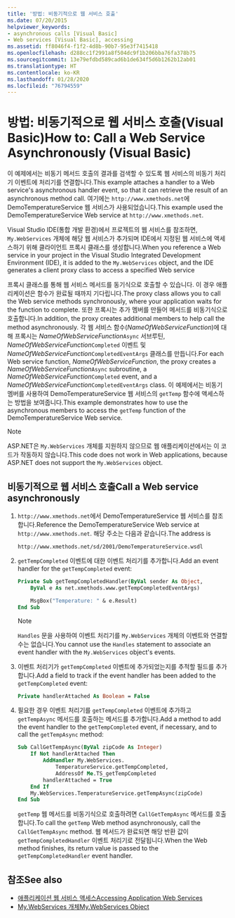 ```yaml
---
title: '방법: 비동기적으로 웹 서비스 호출'
ms.date: 07/20/2015
helpviewer_keywords:
- asynchronous calls [Visual Basic]
- Web services [Visual Basic], accessing
ms.assetid: ff8046f4-f1f2-4d8b-90b7-95e3f7415418
ms.openlocfilehash: d288cc1f2991a8f504dc9f1b206bba76fa378b75
ms.sourcegitcommit: 13e79efdbd589cad6b1de634f5d6b1262b12ab01
ms.translationtype: HT
ms.contentlocale: ko-KR
ms.lasthandoff: 01/28/2020
ms.locfileid: "76794559"
---
```

# <a name="how-to-call-a-web-service-asynchronously-visual-basic"></a><span data-ttu-id="8268f-102">방법: 비동기적으로 웹 서비스 호출(Visual Basic)</span><span class="sxs-lookup"><span data-stu-id="8268f-102">How to: Call a Web Service Asynchronously (Visual Basic)</span></span>

<span data-ttu-id="8268f-103">이 예제에서는 비동기 메서드 호출의 결과를 검색할 수 있도록 웹 서비스의 비동기 처리기 이벤트에 처리기를 연결합니다.</span><span class="sxs-lookup"><span data-stu-id="8268f-103">This example attaches a handler to a Web service's asynchronous handler event, so that it can retrieve the result of an asynchronous method call.</span></span> <span data-ttu-id="8268f-104">여기에는 `http://www.xmethods.net`에 DemoTemperatureService 웹 서비스가 사용되었습니다.</span><span class="sxs-lookup"><span data-stu-id="8268f-104">This example used the DemoTemperatureService Web service at `http://www.xmethods.net`.</span></span>

<span data-ttu-id="8268f-105">Visual Studio IDE(통합 개발 환경)에서 프로젝트의 웹 서비스를 참조하면, `My.WebServices` 개체에 해당 웹 서비스가 추가되며 IDE에서 지정된 웹 서비스에 액세스하기 위해 클라이언트 프록시 클래스를 생성합니다.</span><span class="sxs-lookup"><span data-stu-id="8268f-105">When you reference a Web service in your project in the Visual Studio Integrated Development Environment (IDE), it is added to the `My.WebServices` object, and the IDE generates a client proxy class to access a specified Web service</span></span>

<span data-ttu-id="8268f-106">프록시 클래스를 통해 웹 서비스 메서드를 동기식으로 호출할 수 있습니다. 이 경우 애플리케이션은 함수가 완료될 때까지 기다립니다.</span><span class="sxs-lookup"><span data-stu-id="8268f-106">The proxy class allows you to call the Web service methods synchronously, where your application waits for the function to complete.</span></span> <span data-ttu-id="8268f-107">또한 프록시는 추가 멤버를 만들어 메서드를 비동기식으로 호출합니다.</span><span class="sxs-lookup"><span data-stu-id="8268f-107">In addition, the proxy creates additional members to help call the method asynchronously.</span></span> <span data-ttu-id="8268f-108">각 웹 서비스 함수(*NameOfWebServiceFunction*)에 대해 프록시는 *NameOfWebServiceFunction*`Async` 서브루틴, *NameOfWebServiceFunction*`Completed` 이벤트 및 *NameOfWebServiceFunction*`CompletedEventArgs` 클래스를 만듭니다.</span><span class="sxs-lookup"><span data-stu-id="8268f-108">For each Web service function, *NameOfWebServiceFunction*, the proxy creates a *NameOfWebServiceFunction*`Async` subroutine, a *NameOfWebServiceFunction*`Completed` event, and a *NameOfWebServiceFunction*`CompletedEventArgs` class.</span></span> <span data-ttu-id="8268f-109">이 예제에서는 비동기 멤버를 사용하여 DemoTemperatureService 웹 서비스의 `getTemp` 함수에 액세스하는 방법을 보여줍니다.</span><span class="sxs-lookup"><span data-stu-id="8268f-109">This example demonstrates how to use the asynchronous members to access the `getTemp` function of the DemoTemperatureService Web service.</span></span>

> [!NOTE]
> <span data-ttu-id="8268f-110">ASP.NET은 `My.WebServices` 개체를 지원하지 않으므로 웹 애플리케이션에서는 이 코드가 작동하지 않습니다.</span><span class="sxs-lookup"><span data-stu-id="8268f-110">This code does not work in Web applications, because ASP.NET does not support the `My.WebServices` object.</span></span>

## <a name="call-a-web-service-asynchronously"></a><span data-ttu-id="8268f-111">비동기적으로 웹 서비스 호출</span><span class="sxs-lookup"><span data-stu-id="8268f-111">Call a Web service asynchronously</span></span>

1. <span data-ttu-id="8268f-112">`http://www.xmethods.net`에서 DemoTemperatureService 웹 서비스를 참조합니다.</span><span class="sxs-lookup"><span data-stu-id="8268f-112">Reference the DemoTemperatureService Web service at `http://www.xmethods.net`.</span></span> <span data-ttu-id="8268f-113">해당 주소는 다음과 같습니다.</span><span class="sxs-lookup"><span data-stu-id="8268f-113">The address is</span></span>

    ```http
    http://www.xmethods.net/sd/2001/DemoTemperatureService.wsdl
    ```

2. <span data-ttu-id="8268f-114">`getTempCompleted` 이벤트에 대한 이벤트 처리기를 추가합니다.</span><span class="sxs-lookup"><span data-stu-id="8268f-114">Add an event handler for the `getTempCompleted` event:</span></span>

    ```vb
    Private Sub getTempCompletedHandler(ByVal sender As Object,
        ByVal e As net.xmethods.www.getTempCompletedEventArgs)

        MsgBox("Temperature: " & e.Result)
    End Sub
    ```

    > [!NOTE]
    > <span data-ttu-id="8268f-115">`Handles` 문을 사용하여 이벤트 처리기를 `My.WebServices` 개체의 이벤트와 연결할 수는 없습니다.</span><span class="sxs-lookup"><span data-stu-id="8268f-115">You cannot use the `Handles` statement to associate an event handler with the `My.WebServices` object's events.</span></span>

3. <span data-ttu-id="8268f-116">이벤트 처리기가 `getTempCompleted` 이벤트에 추가되었는지를 추적할 필드를 추가합니다.</span><span class="sxs-lookup"><span data-stu-id="8268f-116">Add a field to track if the event handler has been added to the `getTempCompleted` event:</span></span>

    ```vb
    Private handlerAttached As Boolean = False
    ```

4. <span data-ttu-id="8268f-117">필요한 경우 이벤트 처리기를 `getTempCompleted` 이벤트에 추가하고 `getTempAsync` 메서드를 호출하는 메서드를 추가합니다.</span><span class="sxs-lookup"><span data-stu-id="8268f-117">Add a method to add the event handler to the `getTempCompleted` event, if necessary, and to call the `getTempAsync` method:</span></span>

    ```vb
    Sub CallGetTempAsync(ByVal zipCode As Integer)
        If Not handlerAttached Then
            AddHandler My.WebServices.
                TemperatureService.getTempCompleted,
                AddressOf Me.TS_getTempCompleted
            handlerAttached = True
        End If
        My.WebServices.TemperatureService.getTempAsync(zipCode)
    End Sub
    ```

    <span data-ttu-id="8268f-118">`getTemp` 웹 메서드를 비동기식으로 호출하려면 `CallGetTempAsync` 메서드를 호출합니다.</span><span class="sxs-lookup"><span data-stu-id="8268f-118">To call the `getTemp` Web method asynchronously, call the `CallGetTempAsync` method.</span></span> <span data-ttu-id="8268f-119">웹 메서드가 완료되면 해당 반환 값이 `getTempCompletedHandler` 이벤트 처리기로 전달됩니다.</span><span class="sxs-lookup"><span data-stu-id="8268f-119">When the Web method finishes, its return value is passed to the `getTempCompletedHandler` event handler.</span></span>

## <a name="see-also"></a><span data-ttu-id="8268f-120">참조</span><span class="sxs-lookup"><span data-stu-id="8268f-120">See also</span></span>

- [<span data-ttu-id="8268f-121">애플리케이션 웹 서비스 액세스</span><span class="sxs-lookup"><span data-stu-id="8268f-121">Accessing Application Web Services</span></span>](accessing-application-web-services.md)
- [<span data-ttu-id="8268f-122">My.WebServices 개체</span><span class="sxs-lookup"><span data-stu-id="8268f-122">My.WebServices Object</span></span>](../../language-reference/objects/my-webservices-object.md)
